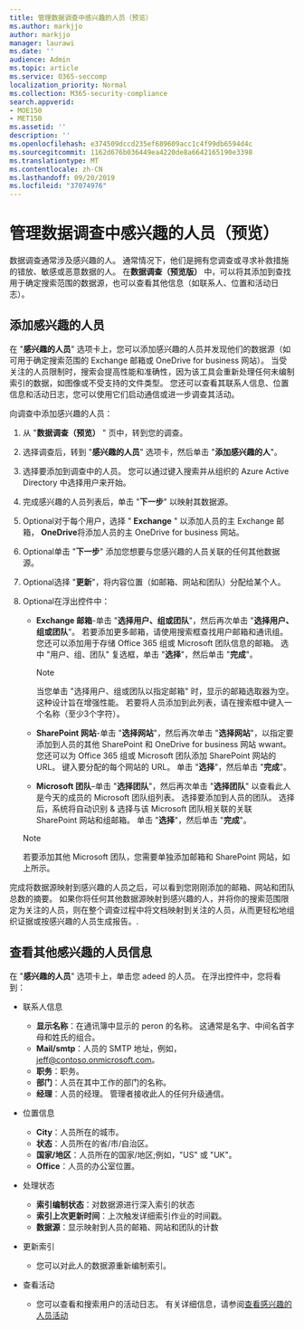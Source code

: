 ```yaml
---
title: 管理数据调查中感兴趣的人员（预览）
ms.author: markjjo
author: markjjo
manager: laurawi
ms.date: ''
audience: Admin
ms.topic: article
ms.service: O365-seccomp
localization_priority: Normal
ms.collection: M365-security-compliance
search.appverid:
- MOE150
- MET150
ms.assetid: ''
description: ''
ms.openlocfilehash: e374509dccd235ef689609acc1c4f99db6594d4c
ms.sourcegitcommit: 1162d676b036449ea4220de8a6642165190e3398
ms.translationtype: MT
ms.contentlocale: zh-CN
ms.lasthandoff: 09/20/2019
ms.locfileid: "37074976"
---
```

# <a name="manage-people-of-interest-in-data-investigations-preview"></a>管理数据调查中感兴趣的人员（预览）

数据调查通常涉及感兴趣的人。 通常情况下，他们是拥有您调查或寻求补救措施的错放、敏感或恶意数据的人。 在**数据调查（预览版）** 中，可以将其添加到查找用于确定搜索范围的数据源，也可以查看其他信息（如联系人、位置和活动日志）。 


## <a name="add-people-of-interest"></a>添加感兴趣的人员

在 "**感兴趣的人员**" 选项卡上，您可以添加感兴趣的人员并发现他们的数据源（如可用于确定搜索范围的 Exchange 邮箱或 OneDrive for business 网站）。 当受关注的人员限制时，搜索会提高性能和准确性，因为该工具会重新处理任何未编制索引的数据，如图像或不受支持的文件类型。 您还可以查看其联系人信息、位置信息和活动日志，您可以使用它们启动通信或进一步调查其活动。 

向调查中添加感兴趣的人员：

1. 从 "**数据调查（预览）** " 页中，转到您的调查。
 
2. 选择调查后，转到 "**感兴趣的人员**" 选项卡，然后单击 "**添加感兴趣的人**"。 
 
3. 选择要添加到调查中的人员。 您可以通过键入搜索并从组织的 Azure Active Directory 中选择用户来开始。
 
4. 完成感兴趣的人员列表后，单击 "**下一步**" 以映射其数据源。 

5. Optional对于每个用户，选择 " **Exchange** " 以添加人员的主 Exchange 邮箱， **OneDrive**将添加人员的主 OneDrive for business 网站。

6. Optional单击 "**下一步**" 添加您想要与您感兴趣的人员关联的任何其他数据源。

7. Optional选择 "**更新**"，将内容位置（如邮箱、网站和团队）分配给某个人。 

8. Optional在浮出控件中：
   
    -  **Exchange 邮箱**-单击 "**选择用户、组或团队**"，然后再次单击 "**选择用户、组或团队**"。 若要添加更多邮箱，请使用搜索框查找用户邮箱和通讯组。 您还可以添加用于存储 Office 365 组或 Microsoft 团队信息的邮箱。 选中 "用户、组、团队" 复选框，单击 "**选择**"，然后单击 "**完成**"。

        > [!NOTE]
        > 当您单击 "选择用户、组或团队以指定邮箱" 时，显示的邮箱选取器为空。 这种设计旨在增强性能。 若要将人员添加到此列表，请在搜索框中键入一个名称（至少3个字符）。
     
     - **SharePoint 网站**-单击 "**选择网站**"，然后再次单击 "**选择网站**"，以指定要添加到人员的其他 SharePoint 和 OneDrive for business 网站 wwant。 您还可以为 Office 365 组或 Microsoft 团队添加 SharePoint 网站的 URL。 键入要分配的每个网站的 URL。 单击 "**选择**"，然后单击 "**完成**"。
     - **Microsoft 团队**–单击 "**选择团队**"，然后再次单击 "**选择团队**" 以查看此人是今天的成员的 Microsoft 团队组列表。 选择要添加到人员的团队。 选择后，系统将自动识别 & 选择与该 Microsoft 团队相关联的关联 SharePoint 网站和组邮箱。 单击 "**选择**"，然后单击 "**完成**"。
        
      > [!NOTE]
      > 若要添加其他 Microsoft 团队，您需要单独添加邮箱和 SharePoint 网站，如上所示。

完成将数据源映射到感兴趣的人员之后，可以看到您刚刚添加的邮箱、网站和团队总数的摘要。 如果你将任何其他数据源映射到感兴趣的人，并将你的搜索范围限定为关注的人员，则在整个调查过程中将文档映射到关注的人员，从而更轻松地组织证据或按感兴趣的人员生成报告。. 

## <a name="view-additional-people-of-interest-information"></a>查看其他感兴趣的人员信息

在 "**感兴趣的人员**" 选项卡上，单击您 adeed 的人员。 在浮出控件中，您将看到：

- 联系人信息

  - **显示名称**：在通讯簿中显示的 peron 的名称。 这通常是名字、中间名首字母和姓氏的组合。
  - **Mail/smtp**：人员的 SMTP 地址，例如，jeff@contoso.onmicrosoft.com。  
  - **职务**：职务。
  - **部门**：人员在其中工作的部门的名称。
  - **经理**：人员的经理。 管理者接收此人的任何升级通信。
  
- 位置信息

  - **City**：人员所在的城市。
  - **状态**：人员所在的省/市/自治区。
  - **国家/地区**：人员所在的国家/地区;例如，"US" 或 "UK"。
  - **Office**：人员的办公室位置。

- 处理状态

  - **索引编制状态**：对数据源进行深入索引的状态
  - **索引上次更新时间**：上次触发详细索引作业的时间戳。
  - **数据源**：显示映射到人员的邮箱、网站和团队的计数

- 更新索引
    - 您可以对此人的数据源重新编制索引。 

- 查看活动 

    - 您可以查看和搜索用户的活动日志。 有关详细信息，请参阅[查看感兴趣的人员活动](view-people-of-interest-activity.md) 

